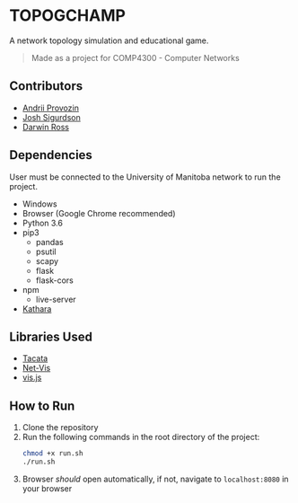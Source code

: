 # TOPOGCHAMP

A network topology simulation and educational game.

> Made as a project for COMP4300 - Computer Networks

## Contributors

- [Andrii Provozin](github.com/developik)
- [Josh Sigurdson](github.com/joshsig)
- [Darwin Ross](github.com/darross)

## Dependencies

User must be connected to the University of Manitoba network to run the project.

- Windows
- Browser (Google Chrome recommended)
- Python 3.6
- pip3
  - pandas
  - psutil
  - scapy
  - flask
  - flask-cors
- npm
  - live-server
- [Kathara](https://github.com/KatharaFramework/Kathara-Labs)

## Libraries Used

- [Tacata](https://github.com/damiano-massarelli/Tacata)
- [Net-Vis](https://github.com/Friscobuffo/net-vis-localhost)
- [vis.js](https://visjs.org/)

## How to Run

1. Clone the repository
2. Run the following commands in the root directory of the project:
    ```bash
    chmod +x run.sh
    ./run.sh
    ```
3. Browser _should_ open automatically, if not, navigate to `localhost:8080` in your browser